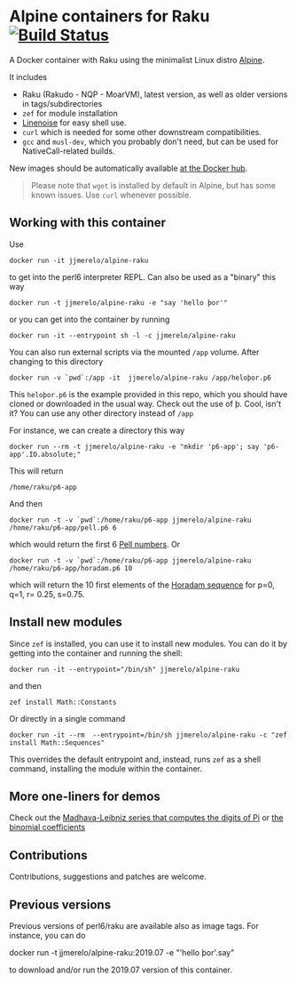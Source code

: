 # Alpine containers for Raku [![Build Status](https://travis-ci.org/JJ/alpine-raku.svg?branch=master)](https://travis-ci.org/JJ/alpine-raku)

A Docker container with Raku using the minimalist Linux distro [Alpine](https://alpinelinux.org/).

It includes

* Raku (Rakudo - NQP - MoarVM), latest version, as well as older versions in tags/subdirectories
* `zef` for module installation
* [Linenoise](https://github.com/hoelzro/p6-linenoise) for easy shell use.
* `curl` which is needed for some other downstream compatibilities.
* `gcc` and `musl-dev`, which you probably don't need, but can be used for NativeCall-related builds.


New images should be automatically available [at the Docker hub](https://hub.docker.com/r/jjmerelo/alpine-perl6/).

> Please note that `wget` is installed by default in Alpine, but has some known issues. Use `curl` whenever possible.

## Working with this container

Use

	docker run -it jjmerelo/alpine-raku


to get into the perl6 interpreter REPL. Can also be used as a "binary" this way

	docker run -t jjmerelo/alpine-raku -e "say 'hello þor'"

or you can get into the container by running

	docker run -it --entrypoint sh -l -c jjmerelo/alpine-raku

You can also run external scripts via the mounted `/app` volume. After changing to this directory

	docker run -v `pwd`:/app -it  jjmerelo/alpine-raku /app/heloþor.p6

This `heloþor.p6` is the example provided in this repo, which you should have cloned or downloaded in the usual way. Check out the use of þ. Cool, isn't it? You can use any other directory instead of `/app`

For instance, we can create a directory this way

	docker run --rm -t jjmerelo/alpine-raku -e "mkdir 'p6-app'; say 'p6-app'.IO.absolute;"


This will return

	/home/raku/p6-app


And then

	docker run -t -v `pwd`:/home/raku/p6-app jjmerelo/alpine-raku /home/raku/p6-app/pell.p6 6


which would return the first 6 [Pell numbers](https://en.wikipedia.org/wiki/Pell_number). Or

	docker run -t -v `pwd`:/home/raku/p6-app jjmerelo/alpine-raku /home/raku/p6-app/horadam.p6 10


which will return the 10 first elements of the [Horadam sequence](http://mathworld.wolfram.com/HoradamSequence.html) for p=0, q=1, r= 0.25, s=0.75.

## Install new modules

Since `zef` is installed, you can use it to install new modules. You can do it by getting into the container and running the shell:

	docker run -it --entrypoint="/bin/sh" jjmerelo/alpine-raku


and then

	zef install Math::Constants
	

Or directly in a single command

	docker run -it --rm  --entrypoint=/bin/sh jjmerelo/alpine-raku -c "zef install Math::Sequences"


This overrides the default entrypoint and, instead, runs `zef` as a shell command, installing the module within the container.

## More one-liners for demos

Check out the [Madhava-Leibniz series that computes the digits of Pi](https://gist.github.com/JJ/eb09eefe5f2bd8ae7d0ea332378a51b9) or [the binomial coefficients](https://gist.github.com/JJ/a8634b671e78eda37dc513c6dec68294)

## Contributions

Contributions, suggestions and patches are welcome.

## Previous versions

Previous versions of perl6/raku are available also as image tags. For instance, you can do

   docker run -t jjmerelo/alpine-raku:2019.07 -e "'hello þor'.say"
   
to download and/or run the 2019.07 version of this container.
